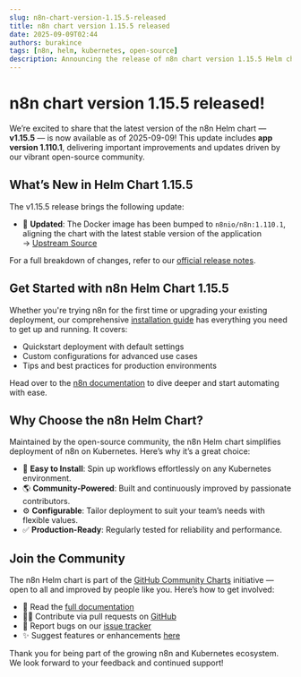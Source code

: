 ```yaml
---
slug: n8n-chart-version-1.15.5-released
title: n8n chart version 1.15.5 released
date: 2025-09-09T02:44
authors: burakince
tags: [n8n, helm, kubernetes, open-source]
description: Announcing the release of n8n chart version 1.15.5 Helm chart, featuring app version 1.110.1, with new features and community-driven improvements.
---
```


# n8n chart version 1.15.5 released!

We’re excited to share that the latest version of the n8n Helm chart — **v1.15.5** — is now available as of 2025-09-09! This update includes **app version 1.110.1**, delivering important improvements and updates driven by our vibrant open-source community.

## What’s New in Helm Chart 1.15.5

The v1.15.5 release brings the following update:

- 🔄 **Updated**: The Docker image has been bumped to `n8nio/n8n:1.110.1`, aligning the chart with the latest stable version of the application  
  → [Upstream Source](https://github.com/n8n-io/n8n)

For a full breakdown of changes, refer to our [official release notes](https://github.com/community-charts/helm-charts/releases/tag/n8n-1.15.5).

<!-- truncate -->

## Get Started with n8n Helm Chart 1.15.5

Whether you're trying n8n for the first time or upgrading your existing deployment, our comprehensive [installation guide](https://community-charts.github.io/docs/category/n8n) has everything you need to get up and running. It covers:

- Quickstart deployment with default settings
- Custom configurations for advanced use cases
- Tips and best practices for production environments

Head over to the [n8n documentation](https://community-charts.github.io/docs/category/n8n) to dive deeper and start automating with ease.

## Why Choose the n8n Helm Chart?

Maintained by the open-source community, the n8n Helm chart simplifies deployment of n8n on Kubernetes. Here’s why it’s a great choice:

- 🚀 **Easy to Install**: Spin up workflows effortlessly on any Kubernetes environment.
- 🌎 **Community-Powered**: Built and continuously improved by passionate contributors.
- ⚙️ **Configurable**: Tailor deployment to suit your team’s needs with flexible values.
- ✅ **Production-Ready**: Regularly tested for reliability and performance.

## Join the Community

The n8n Helm chart is part of the [GitHub Community Charts](https://github.com/community-charts/helm-charts) initiative — open to all and improved by people like you. Here’s how to get involved:

- 📘 Read the [full documentation](https://community-charts.github.io/docs/category/n8n)
- 🧑‍💻 Contribute via pull requests on [GitHub](https://github.com/community-charts/helm-charts)
- 🐞 Report bugs on our [issue tracker](https://github.com/community-charts/helm-charts/issues)
- ✨ Suggest features or enhancements [here](https://github.com/community-charts/helm-charts/issues/new)

Thank you for being part of the growing n8n and Kubernetes ecosystem. We look forward to your feedback and continued support!